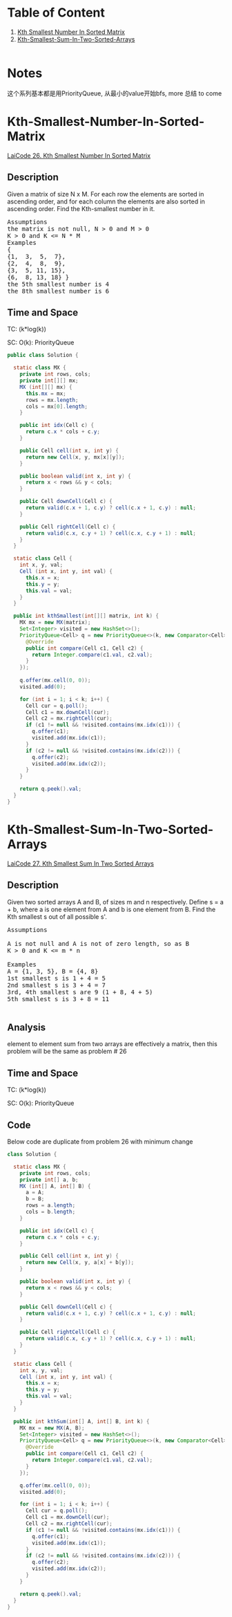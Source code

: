 # Table of Content
1. [Kth Smallest Number In Sorted Matrix](#Kth-Smallest-Number-In-Sorted-Matrix)
2. [Kth-Smallest-Sum-In-Two-Sorted-Arrays](#Kth-Smallest-Sum-In-Two-Sorted-Arrays)
<pre>
</pre>

# Notes
这个系列基本都是用PriorityQueue, 从最小的value开始bfs, more 总结 to come

# Kth-Smallest-Number-In-Sorted-Matrix
[LaiCode 26. Kth Smallest Number In Sorted Matrix](https://app.laicode.io/app/problem/26)
## Description
Given a matrix of size N x M. For each row the elements are sorted in ascending order, and for each column the elements are also sorted in ascending order. Find the Kth-smallest number in it.
<pre>
Assumptions
the matrix is not null, N > 0 and M > 0
K > 0 and K <= N * M
Examples
{
{1,  3,  5,  7},
{2,  4,  8,  9},
{3,  5, 11, 15},
{6,  8, 13, 18} }
the 5th smallest number is 4
the 8th smallest number is 6
</pre>

## Time and Space
TC: (k*log(k))

SC: O(k): PriorityQueue

```java
public class Solution {

  static class MX {
    private int rows, cols;
    private int[][] mx;
    MX (int[][] mx) {
      this.mx = mx;
      rows = mx.length;
      cols = mx[0].length;
    }

    public int idx(Cell c) {
      return c.x * cols + c.y;
    }

    public Cell cell(int x, int y) {
      return new Cell(x, y, mx[x][y]);
    }

    public boolean valid(int x, int y) {
      return x < rows && y < cols;
    }

    public Cell downCell(Cell c) {
      return valid(c.x + 1, c.y) ? cell(c.x + 1, c.y) : null;
    }

    public Cell rightCell(Cell c) {
      return valid(c.x, c.y + 1) ? cell(c.x, c.y + 1) : null;
    }
  }

  static class Cell {
    int x, y, val;
    Cell (int x, int y, int val) {
      this.x = x;
      this.y = y;
      this.val = val;
    }
  }

  public int kthSmallest(int[][] matrix, int k) {
    MX mx = new MX(matrix);
    Set<Integer> visited = new HashSet<>();
    PriorityQueue<Cell> q = new PriorityQueue<>(k, new Comparator<Cell>(){
      @Override
      public int compare(Cell c1, Cell c2) {
        return Integer.compare(c1.val, c2.val);
      }
    });
    
    q.offer(mx.cell(0, 0));
    visited.add(0);

    for (int i = 1; i < k; i++) {
      Cell cur = q.poll();
      Cell c1 = mx.downCell(cur);
      Cell c2 = mx.rightCell(cur);
      if (c1 != null && !visited.contains(mx.idx(c1))) {
        q.offer(c1);
        visited.add(mx.idx(c1));
      }
      if (c2 != null && !visited.contains(mx.idx(c2))) {
        q.offer(c2);
        visited.add(mx.idx(c2));
      }
    }

    return q.peek().val;
  }
}
```
# Kth-Smallest-Sum-In-Two-Sorted-Arrays
[LaiCode 27. Kth Smallest Sum In Two Sorted Arrays](https://app.laicode.io/app/problem/27)
## Description
Given two sorted arrays A and B, of sizes m and n respectively. Define s = a + b, where a is one element from A and b is one element from B. Find the Kth smallest s out of all possible s'.
<pre>
Assumptions

A is not null and A is not of zero length, so as B
K > 0 and K <= m * n

Examples
A = {1, 3, 5}, B = {4, 8}
1st smallest s is 1 + 4 = 5
2nd smallest s is 3 + 4 = 7
3rd, 4th smallest s are 9 (1 + 8, 4 + 5)
5th smallest s is 3 + 8 = 11

</pre>

## Analysis
element to element sum from two arrays are effectively a matrix, then this problem will be the same as problem # 26
## Time and Space
TC: (k*log(k))

SC: O(k): PriorityQueue
## Code
Below code are duplicate from problem 26 with minimum change
```java
class Solution {

  static class MX {
    private int rows, cols;
    private int[] a, b;
    MX (int[] A, int[] B) {
      a = A;
      b = B;
      rows = a.length;
      cols = b.length;
    }

    public int idx(Cell c) {
      return c.x * cols + c.y;
    }

    public Cell cell(int x, int y) {
      return new Cell(x, y, a[x] + b[y]);
    }

    public boolean valid(int x, int y) {
      return x < rows && y < cols;
    }

    public Cell downCell(Cell c) {
      return valid(c.x + 1, c.y) ? cell(c.x + 1, c.y) : null;
    }

    public Cell rightCell(Cell c) {
      return valid(c.x, c.y + 1) ? cell(c.x, c.y + 1) : null;
    }
  }

  static class Cell {
    int x, y, val;
    Cell (int x, int y, int val) {
      this.x = x;
      this.y = y;
      this.val = val;
    }
  }

  public int kthSum(int[] A, int[] B, int k) {
    MX mx = new MX(A, B);
    Set<Integer> visited = new HashSet<>();
    PriorityQueue<Cell> q = new PriorityQueue<>(k, new Comparator<Cell>(){
      @Override
      public int compare(Cell c1, Cell c2) {
        return Integer.compare(c1.val, c2.val);
      }
    });

    q.offer(mx.cell(0, 0));
    visited.add(0);

    for (int i = 1; i < k; i++) {
      Cell cur = q.poll();
      Cell c1 = mx.downCell(cur);
      Cell c2 = mx.rightCell(cur);
      if (c1 != null && !visited.contains(mx.idx(c1))) {
        q.offer(c1);
        visited.add(mx.idx(c1));
      }
      if (c2 != null && !visited.contains(mx.idx(c2))) {
        q.offer(c2);
        visited.add(mx.idx(c2));
      }
    }

    return q.peek().val;
  }
}
```
